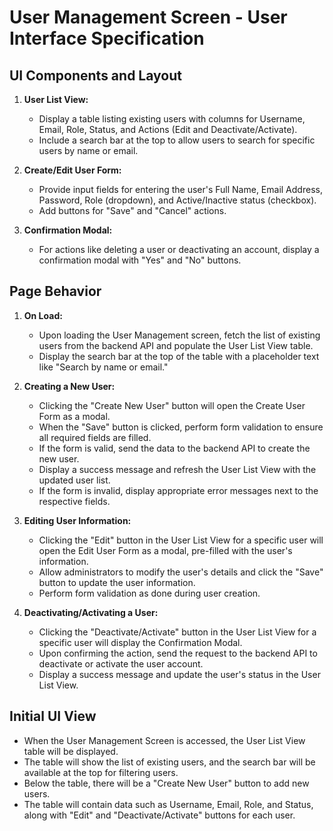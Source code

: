 # User Management Screen - User Interface Specification


## UI Components and Layout

1. **User List View:**
   - Display a table listing existing users with columns for Username, Email, Role, Status, and Actions (Edit and Deactivate/Activate).
   - Include a search bar at the top to allow users to search for specific users by name or email.

2. **Create/Edit User Form:**
   - Provide input fields for entering the user's Full Name, Email Address, Password, Role (dropdown), and Active/Inactive status (checkbox).
   - Add buttons for "Save" and "Cancel" actions.

3. **Confirmation Modal:**
   - For actions like deleting a user or deactivating an account, display a confirmation modal with "Yes" and "No" buttons.

## Page Behavior

1. **On Load:**
   - Upon loading the User Management screen, fetch the list of existing users from the backend API and populate the User List View table.
   - Display the search bar at the top of the table with a placeholder text like "Search by name or email."

2. **Creating a New User:**
   - Clicking the "Create New User" button will open the Create User Form as a modal.
   - When the "Save" button is clicked, perform form validation to ensure all required fields are filled.
   - If the form is valid, send the data to the backend API to create the new user.
   - Display a success message and refresh the User List View with the updated user list.
   - If the form is invalid, display appropriate error messages next to the respective fields.

3. **Editing User Information:**
   - Clicking the "Edit" button in the User List View for a specific user will open the Edit User Form as a modal, pre-filled with the user's information.
   - Allow administrators to modify the user's details and click the "Save" button to update the user information.
   - Perform form validation as done during user creation.

4. **Deactivating/Activating a User:**
   - Clicking the "Deactivate/Activate" button in the User List View for a specific user will display the Confirmation Modal.
   - Upon confirming the action, send the request to the backend API to deactivate or activate the user account.
   - Display a success message and update the user's status in the User List View.

## Initial UI View

- When the User Management Screen is accessed, the User List View table will be displayed.
- The table will show the list of existing users, and the search bar will be available at the top for filtering users.
- Below the table, there will be a "Create New User" button to add new users.
- The table will contain data such as Username, Email, Role, and Status, along with "Edit" and "Deactivate/Activate" buttons for each user.


